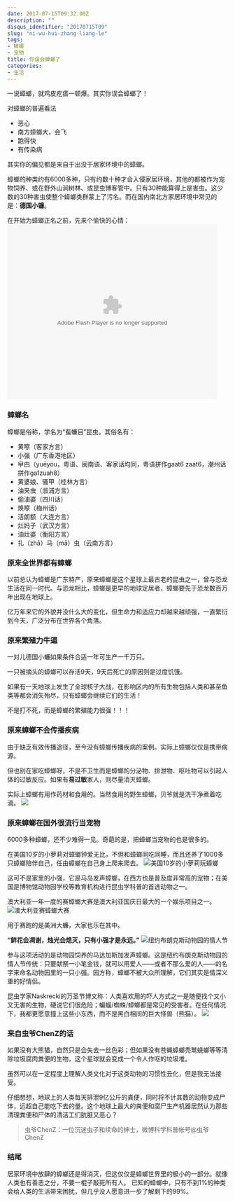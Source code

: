 ```yaml
---
date: 2017-07-15T09:32:00Z
description: ""
disqus_identifier: "20170715T09"
slug: "ni-wu-hui-zhang-liang-le"
tags:
- 蟑螂
- 宠物
title: 你误会蟑螂了
categories:
- 生活
---
```


一说蟑螂，就鸡皮疙瘩一顿爆。其实你误会蟑螂了！

对蟑螂的普遍看法

+ 恶心
+ 南方蟑螂大，会飞
+ 跑得快
+ 有传染病

其实你的偏见都是来自于出没于居家环境中的蟑螂。

蟑螂的种类约有6000多种，只有约数十种才会入侵家居环境，其他的都被作为宠物饲养、或在野外山涧树林、或昆虫博客管中。只有30种能算得上是害虫。这少数的30种害虫使整个蟑螂类群蒙上了污名。而在国内南北方家居环境中常见的是：**德国小镰**。

在开始为蟑螂正名之前，先来个愉快的心情：
<embed src="https://imgcache.qq.com/tencentvideo_v1/playerv3/TPout.swf?max_age=86400&v=20161117&vid=l03373d3vjc&auto=0" allowFullScreen="true" quality="high" width="480" height="400" align="middle" allowScriptAccess="always" type="application/x-shockwave-flash"></embed>

### 蟑螂名
蟑螂是俗称，学名为“蜚蠊目”昆虫。其俗名有：

+ 黄嚓（客家方言）
+ 小强（广东香港地区）
+ 曱甴（yuēyóu，粤语、闽南语、客家话均同，粤语拼作gaat6 zaat6，潮州话拼作ga1zuah8）
+ 黄婆娘、骚甲（桂林方言）
+ 油夹虫（溆浦方言）
+ 偷油婆（四川话）
+ 焕嚓（梅州话）
+ 活朗额（大连方言）
+ 灶妈子（武汉方言）
+ 油灶婆（衡阳方言）
+ 扎（zhā）马（mā）虫（云南方言）

### 原来全世界都有蟑螂
以前总认为蟑螂是广东特产，原来蟑螂是这个星球上最古老的昆虫之一，曾与恐龙生活在同一时代。与恐龙相比，蟑螂是更早的地球定居者，蟑螂要先于恐龙数百万年出现在地球上。

亿万年来它的外貌并没什么大的变化，但生命力和适应力却越来越顽强，一直繁衍到今天，广泛分布在世界各个角落。


### 原来繁殖力牛逼
一对儿德国小蠊如果条件合适一年可生产一千万只。

一只被摘头的蟑螂可以存活9天，9天后死亡的原因则是过度饥饿。

如果有一天地球上发生了全球核子大战，在影响区内的所有生物包括人类和甚至鱼类等都会消失殆尽，只有蟑螂会继续它们的生活！

不是打不死，而是蟑螂的繁殖能力很强！！！

### 原来蟑螂不会传播疾病
由于缺乏有效传播途径，至今没有蟑螂传播疾病的案例。实际上蟑螂仅仅是携带病源。

但也别在家吃蟑螂呀，不是不卫生而是蟑螂的分泌物、排泄物、呕吐物可以引起人体的过敏反应。如果有**易过敏**家人，则尽量消灭蟑螂。

实际上蟑螂有用作药材和食用的。当然食用的野生蟑螂，贝爷就是洗干净煮着吃滴。
![](https://static.yushuangqi.com/blog/2017/37381880.png)


### 原来蟑螂在国外很流行当宠物
6000多种蟑螂，还不少难得一见。奇葩的是，把蟑螂当宠物的也是很多的。 

在美国10岁的小萝莉对蟑螂钟爱无比，不但和蟑螂同吃同睡，而且还养了1000多只蟑螂陪伴自己，任由蟑螂在自己身上爬来爬去。
![美国10岁的小萝莉玩蟑螂](https://static.yushuangqi.com/blog/2017/38056815.png)

这可不是家里的小强，它是马岛发声蟑螂，在西方也是普及度非常高的宠物；在美国是博物馆动物园学校等教育机构进行昆虫学科普的首选动物之一。

澳大利亚一年一度的赛蟑螂大赛是澳大利亚国庆日最大的一个娱乐项目之一。
![澳大利亚赛蟑螂大赛](https://static.yushuangqi.com/blog/2017/38152672.png)

用于赛跑的是美洲大蠊，大家也乐在其中。

**“鲜花会凋谢，烛光会熄灭，只有小强才是永远。”**
![纽约布朗克斯动物园的情人节](https://static.yushuangqi.com/blog/2017/38735300.png)


参与这项活动的是动物园饲养的马达加斯加发声蟑螂。这是纽约布朗克斯动物园的情人节传统：只要献祭一小笔金钱，就可以用爱人——或者不那么爱的人——的名字来命名动物园里的一只小强。园方称，蟑螂不被大众所理解，它们其实是情深义重的好情侣。

昆虫学家Naskrecki的万圣节博文称：人类喜欢用的吓人方式之一是随便找个又小又无害的生物，硬说它们很危险；蝙蝠/蜘蛛/蟑螂都是常见的受害者。在任何情况下，我都更愿意撞上这些小东西，而不是黑白相间的巨大怪兽（熊猫）。
![](https://static.yushuangqi.com/blog/2017/38911455.png)


### 来自虫爷ChenZ的话

如果没有大熊猫，自然只是会失去一丝色彩；但如果没有苍蝇蟑螂秃鹫蜣螂等等清除垃圾腐肉粪便的生物，这个星球就会变成一个令人作呕的垃圾堆。

虽然可以在一定程度上理解人类文化对于这类动物的习惯性丑化，但是我无法接受。

仔细想想，地球上的人类每天排泄9亿公斤的粪便，同时将不计其数的动物变成尸体，远超自己能吃下去的量。这个地球上最大的粪便和腐尸生产机器居然认为那些清理粪便和尸体的清洁工们肮脏又恶心？ 

> 虫爷ChenZ：一位沉迷虫子和续命的绅士，微博科学科普帐号@虫爷ChenZ

### 结尾
居家环境中放肆的蟑螂还是得消灭，但这仅仅是蟑螂世界里的极小的一部分。就像人类也有善恶之分，不要一棍子敲死所有人。 已知的蟑螂中，只有不到1%的种类会给人类的生活带来困扰，但几乎没人愿意进一步了解剩下的99%。


